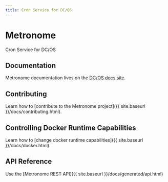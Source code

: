 ```yaml
---
title: Cron Service for DC/OS
---
```


<div class="jumbotron text-center">
  <h1>Metronome</h1>
  <p class="lead">
    Cron Service for DC/OS
  </p>
</div>

## Documentation
Metronome documentation lives on the [DC/OS docs site](https://dcos.io/docs/1.11/deploying-jobs/).

## Contributing
Learn how to [contribute to the Metronome project]({{ site.baseurl }}/docs/contributing.html).

## Controlling Docker Runtime Capabilities
Learn how to [change docker runtime capabilities]({{ site.baseurl }}/docs/docker.html).

## API Reference
Use the [Metronome REST API]({{ site.baseurl }}/docs/generated/api.html)
